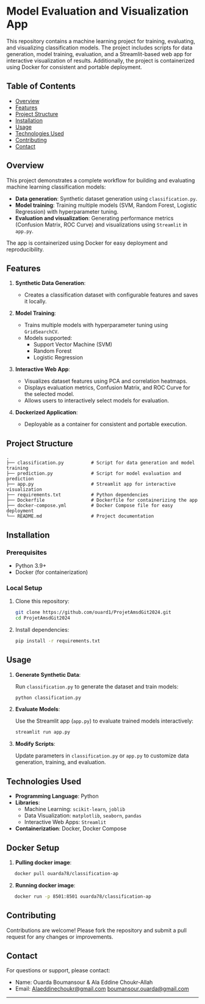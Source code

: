 # Model Evaluation and Visualization App

This repository contains a machine learning project for training, evaluating, and visualizing classification models. The project includes scripts for data generation, model training, evaluation, and a Streamlit-based web app for interactive visualization of results. Additionally, the project is containerized using Docker for consistent and portable deployment.

## Table of Contents

- [Overview](#overview)
- [Features](#features)
- [Project Structure](#project-structure)
- [Installation](#installation)
- [Usage](#usage)
- [Technologies Used](#technologies-used)
- [Contributing](#contributing)
- [Contact](#contact)

## Overview

This project demonstrates a complete workflow for building and evaluating machine learning classification models:

- **Data generation**: Synthetic dataset generation using `classification.py`.
- **Model training**: Training multiple models (SVM, Random Forest, Logistic Regression) with hyperparameter tuning.
- **Evaluation and visualization**: Generating performance metrics (Confusion Matrix, ROC Curve) and visualizations using `Streamlit` in `app.py`.

The app is containerized using Docker for easy deployment and reproducibility.

## Features

1. **Synthetic Data Generation**:
   - Creates a classification dataset with configurable features and saves it locally.

2. **Model Training**:
   - Trains multiple models with hyperparameter tuning using `GridSearchCV`.
   - Models supported:
     - Support Vector Machine (SVM)
     - Random Forest
     - Logistic Regression

3. **Interactive Web App**:
   - Visualizes dataset features using PCA and correlation heatmaps.
   - Displays evaluation metrics, Confusion Matrix, and ROC Curve for the selected model.
   - Allows users to interactively select models for evaluation.

4. **Dockerized Application**:
   - Deployable as a container for consistent and portable execution.

## Project Structure

```plaintext
.
├── classification.py          # Script for data generation and model training
├── prediction.py              # Script for model evaluation and prediction
├── app.py                     # Streamlit app for interactive visualization
├── requirements.txt           # Python dependencies
├── Dockerfile                 # Dockerfile for containerizing the app
├── docker-compose.yml         # Docker Compose file for easy deployment
└── README.md                  # Project documentation
```

## Installation

### Prerequisites

- Python 3.9+
- Docker (for containerization)

### Local Setup

1. Clone this repository:

   ```bash
   git clone https://github.com/ouard1/ProjetAmsdGit2024.git
   cd ProjetAmsdGit2024
   ```



2. Install dependencies:

   ```bash
   pip install -r requirements.txt
   ```

## Usage

1. **Generate Synthetic Data**:

   Run `classification.py` to generate the dataset and train models:

   ```bash
   python classification.py
   ```

2. **Evaluate Models**:

   Use the Streamlit app (`app.py`) to evaluate trained models interactively:

   ```bash
   streamlit run app.py
   ```

3. **Modify Scripts**:

   Update parameters in `classification.py` or `app.py` to customize data generation, training, and evaluation.


## Technologies Used

- **Programming Language**: Python
- **Libraries**:
  - Machine Learning: `scikit-learn`, `joblib`
  - Data Visualization: `matplotlib`, `seaborn`, `pandas`
  - Interactive Web Apps: `Streamlit`
- **Containerization**: Docker, Docker Compose

## Docker Setup
1. **Pulling docker image**:
```bash
   docker pull ouarda78/classification-ap
   ```
2. **Running docker image**:

```bash
   docker run -p 8501:8501 ouarda78/classification-ap
   ```
   


## Contributing

Contributions are welcome! Please fork the repository and submit a pull request for any changes or improvements.

## Contact

For questions or support, please contact:

- Name: Ouarda Boumansour & Ala Eddine Choukr-Allah
- Email: Alaeddinechoukr@gmail.com boumansour.ouarda@gmail.com


---

